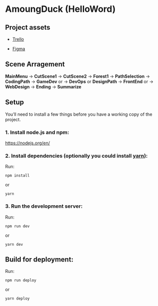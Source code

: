 <!-- Test Check -->

# AmoungDuck (HelloWord)

## Project assets
- [Trello](https://trello.com/b/gsRVRb5W/game-dev-hellogoose)

- [Figma](https://www.figma.com/file/De68DsnlzP3zmqom7YBVNx/Among-Goose?type=design&node-id=0%3A1&mode=design&t=MJVE60UIfElF4Rv3-1)

## Scene Arragement
**MainMenu** -> **CutScene1** -> **CutScene2** -> **Forest1** -> **PathSelection** -> 
                **CodingPath** -> **GameDev** 
                               or
                               -> **DevOps**
                or 
                **DesignPath** -> **FrontEnd** 
                               or
                               -> **WebDesign** 
-> **Ending** -> **Summarize**


## Setup

You’ll need to install a few things before you have a working copy of the project.

### 1. Install node.js and npm:

https://nodejs.org/en/

### 2. Install dependencies (optionally you could install [yarn](https://yarnpkg.com/)):

Run:

`npm install`

or

`yarn`

### 3. Run the development server:

Run:

`npm run dev`

or

`yarn dev`

## Build for deployment:

Run:

`npm run deploy`

or

`yarn deploy`
